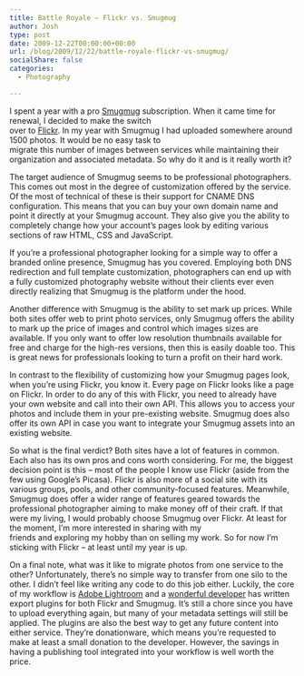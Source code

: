 ```yaml
---
title: Battle Royale – Flickr vs. Smugmug
author: Josh
type: post
date: 2009-12-22T00:00:00+00:00
url: /blog/2009/12/22/battle-royale-flickr-vs-smugmug/
socialShare: false
categories:
  - Photography

---
```

I spent a year with a pro [Smugmug](https://smugmug.com) subscription. When it came time for renewal, I decided to make the switch  
over to [Flickr](flickr.com). In my year with Smugmug I had uploaded somewhere around 1500 photos. It would be no easy task to  
migrate this number of images between services while maintaining their organization and associated metadata. So why do it and is it really worth it?

The target audience of Smugmug seems to be professional photographers. This comes out most in the degree of customization offered by the service. Of the most of technical of these is their support for CNAME DNS configuration. This means that you can buy your own domain name and point it directly at your Smugmug account. They also give you the ability to completely change how your account’s pages look by editing various sections of raw HTML, CSS and JavaScript.

If you’re a professional photographer looking for a simple way to offer a branded online presence, Smugmug has you covered. Employing both DNS redirection and full template customization, photographers can end up with a fully customized photography website without their clients ever even directly realizing that Smugmug is the platform under the hood.

Another difference with Smugmug is the ability to set mark up prices. While both sites offer web to print photo services, only Smugmug offers the ability to mark up the price of images and control which images sizes are available. If you only want to offer low resolution thumbnails available for free and charge for the high-res versions, then this is easily doable too. This is great news for professionals looking to turn a profit on their hard work.

In contrast to the flexibility of customizing how your Smugmug pages look, when you’re using Flickr, you know it. Every page on Flickr looks like a page on Flickr. In order to do any of this with Flickr, you need to already have your own website and call into their own API. This allows you to access your photos and include them in your pre-existing website. Smugmug does also offer its own API in case you want to integrate your Smugmug assets into an existing website.

So what is the final verdict? Both sites have a lot of features in common. Each also has its own pros and cons worth considering. For me, the biggest decision point is this &#8211; most of the people I know use Flickr (aside from the few using Google’s Picasa). Flickr is also more of a social site with its various groups, pools, and other community-focused features. Meanwhile, Smugmug does offer a wider range of features geared towards the professional photographer aiming to make money off of their craft. If that were my living, I would probably choose Smugmug over Flickr. At least for the moment, I’m more interested in sharing with my  
friends and exploring my hobby than on selling my work. So for now I’m sticking with Flickr &#8211; at least until my year is up.

On a final note, what was it like to migrate photos from one service to the other? Unfortunately, there’s no simple way to transfer from one silo to the other. I didn’t feel like writing any code to do this job either. Luckily, the core of my workflow is 
[Adobe Lightroom](https://www.adobe.com/products/photoshoplightroom/) and a [wonderful developer](https://regex.info/blog/lightroom-goodies) has written export plugins for both Flickr and Smugmug. It’s still a chore since you have to upload everything again, but many of your metadata settings will still be applied. The plugins are also the best way to get any future content into either service. They’re donationware, which means you’re requested to make at least a small donation to the developer. However, the savings in having a publishing tool integrated into your workflow is well worth the price.